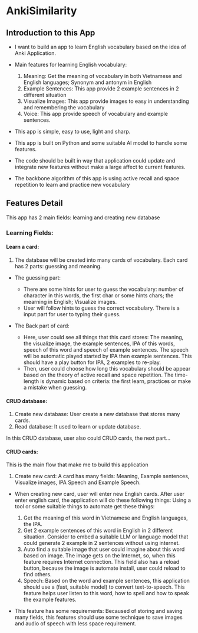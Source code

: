 # AnkiSimilarity

## Introduction to this App

- I want to build an app to learn English vocabulary based on the idea of Anki Application. 
- Main features for learning English vocabulary: 
  1. Meaning: Get the meaning of vocabulary in both Vietnamese and English languages; Synonym and antonym in English
  2. Example Sentences: This app provide 2 example sentences in 2 different situation
  3. Visualize Images: This app provide images to easy in understanding and remembering the vocabulary
  4. Voice: This app provide speech of vocabulary and example sentences.

- This app is simple, easy to use, light and sharp. 
- This app is built on Python and some suitable AI model to handle some features. 
- The code should be built in way that application could update and integrate new features without make a large affect to current features.
- The backbone algorithm of this app is using active recall and space repetition to learn and practice new vocabulary

## Features Detail
This app has 2 main fields: learning and creating new database
### Learning Fields:

#### Learn a card:
1. The database will be created into many cards of vocabulary. Each card has 2 parts: guessing and meaning.
  - The guessing part:
    - There are some hints for user to guess the vocabulary: number of character in this words, the first char or some hints chars; the mearning in English; Visualize images. 
    - User will follow hints to guess the correct vocabulary. There is a input part for user to typing their guess.

  - The Back part of card:
    - Here, user could see all things that this card stores: The meaning, the visualize image, the example sentences, IPA of this words, speech of this word and speech of example sentences. The speech will be automatic played started by IPA then example sentences. This should have a play button for IPA, 2 examples to re-play.
    - Then, user could choose how long this vocabulary should be appear based on the theory of active recall and space repetition. The time-length is dynamic based on criteria: the first learn, practices or make a mistake when guessing.

#### CRUD database:
1. Create new database: User create a new database that stores many cards.
2. Read database: It used to learn or update database. 

In this CRUD database, user also could CRUD cards, the next part...

#### CRUD cards:
This is the main flow that make me to build this application
1. Create new card: A card has many fields: Meaning, Example sentences, Visualize images, IPA Speech and Example Speech.
- When creating new card, user will enter new English cards. After user enter english card, the application will do these following things:
  Using a tool or some suitable things to automate get these things:
    1. Get the meaning of this word in Vietnamese and English languages, the IPA. 
    2. Get 2 example sentences of this word in English in 2 different situation. Consider to embed a suitable LLM or language model that could generate 2 example in 2 sentences without using internet.
    3. Auto find a suitable image that user could imagine about this word based on image. The image gets on the Internet, so, when this feature requires Internet connection. This field also has a reload button, because the image is automate install, user could reload to find others.
    4. Speech: Based on the word and example sentences, this application should use a (fast, suitable model) to convert text-to-speech. This feature helps user listen to this word, how to spell and how to speak the example features. 

- This feature has some requirements: Becaused of storing and saving many fields, this features should use some technique to save images and audio of speech with less space requirement. 
